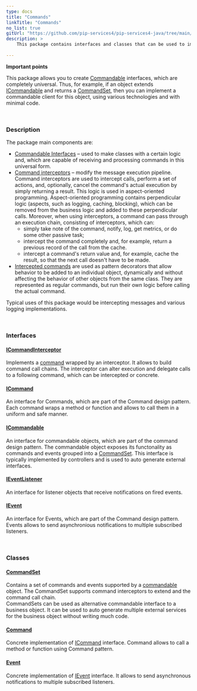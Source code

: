 ```yaml
---
type: docs
title: "Commands"
linkTitle: "Commands"
no_list: true
gitUrl: "https://github.com/pip-services4/pip-services4-java/tree/main/pip-services4-redis-java"
description: >
    This package contains interfaces and classes that can be used to implement various remote procedure calls (RPCs). In it, RPCs replace unique calls with universal "message transfer" calls, in which the message itself contains the called method's signature, as well as the parameters to pass for its execution.       
       
---
```


**Important points**    


This package allows you to create [Commandable](icommandable) interfaces, which are completely universal. Thus, for example, if an object extends [ICommandable](icommandable) and returns a [CommandSet](command_set), then you can implement a commandable client for this object, using various technologies and with minimal code.

<div class="module-body"> 

<br/>

### Description
The package main components are:    
    
- [Commandable Interfaces](icommandable) – used to make classes with a certain logic and, which are capable of receiving and processing commands in this universal form.  
- [Command interceptors](icommand_interceptor) – modify the message execution pipeline. Command interceptors are used to intercept calls, perform a set of actions, and, optionally, cancel the command's actual execution by simply returning a result. This logic is used in aspect-oriented programming. Aspect-oriented programming contains perpendicular logic (aspects, such as logging, caching, blocking), which can be removed from the business logic and added to these perpendicular calls. 
   Moreover, when using interceptors, a command can pass through an execution chain, consisting of interceptors, which can: 
    - simply take note of the command, notify, log, get metrics, or do some other passive task;
    - intercept the command completely and, for example, return a previous record of the call from the cache. 
    - intercept a command's return value and, for example, cache the result, so that the next call doesn't have to be made. 
- [Intercepted commands](intercepted_command) are used as pattern decorators that allow behavior to be added to an individual object, dynamically and without affecting the behavior of other objects from the same class. They are represented as regular commands, but run their own logic before calling the actual command. 

Typical uses of this package would be intercepting messages and various logging implementations.  

<br/>

### Interfaces

#### [ICommandInterceptor](icommand_interceptor)
Implements a [command](icommand) wrapped by an interceptor.
It allows to build command call chains. The interceptor can alter execution
and delegate calls to a following command, which can be intercepted or concrete.

#### [ICommand](icommand)
An interface for Commands, which are part of the Command design pattern. Each command wraps a method or function and allows 
to call them in a uniform and safe manner.

#### [ICommandable](icommandable)
An interface for commandable objects, which are part of the command design pattern.
The commandable object exposes its functonality as commands and events grouped
into a [CommandSet](command_set).
This interface is typically implemented by controllers and is used to auto generate
external interfaces.

#### [IEventListener](ievent_listener)
An interface for listener objects that receive notifications on fired events.

#### [IEvent](ievent)
An interface for Events, which are part of the Command design pattern.
Events allows to send asynchronious notifications to multiple subscribed listeners.

<br>

### Classes

#### [CommandSet](command_set)
Contains a set of commands and events supported by a [commandable](icommandable) object.
The CommandSet supports command interceptors to extend and the command call chain.   
CommandSets can be used as alternative commandable interface to a business object.
It can be used to auto generate multiple external services for the business object
without writing much code.

#### [Command](command)
Concrete implementation of [ICommand](icommand) interface. Command allows to call a method
or function using Command pattern.

#### [Event](event)
Concrete implementation of [IEvent](ievent) interface.
It allows to send asynchronous notifications to multiple subscribed listeners.

</div>

